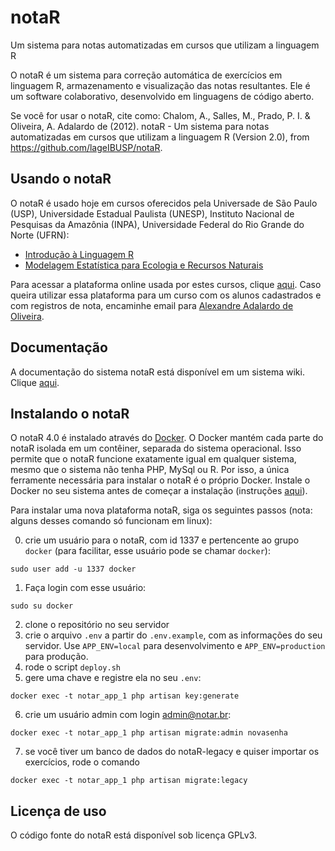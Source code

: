 # notaR
Um sistema para notas automatizadas em cursos que utilizam a linguagem R

O notaR é um sistema para correção automática de exercícios em linguagem R, armazenamento e 
visualização das notas resultantes. Ele é um software colaborativo, desenvolvido em linguagens de código aberto.

Se você for usar o notaR, cite como:
Chalom, A., Salles, M., Prado, P. I. & Oliveira, A. Adalardo de (2012). notaR - Um sistema para notas automatizadas em cursos que utilizam a linguagem R (Version 2.0), from https://github.com/lageIBUSP/notaR.

## Usando o notaR

O notaR é usado hoje em cursos oferecidos pela Universade de São Paulo (USP), Universidade Estadual Paulista (UNESP),
Instituto Nacional de Pesquisas da Amazônia (INPA), Universidade Federal do Rio Grande do Norte (UFRN):
* [Introdução à Linguagem R](http://www.ecologia.ib.usp.br/bie5782/doku.php)
* [Modelagem Estatística para Ecologia e Recursos Naturais](http://cmq.esalq.usp.br/BIE5781/doku.php)

Para acessar a plataforma online usada por estes cursos, clique [aqui](http://notar.ib.usp.br/).
Caso queira utilizar essa plataforma para um curso com os alunos cadastrados e com registros de nota, encaminhe email para <a href= "mailto:aleadalardo@gmail.com?subject=Cadastro notaR">Alexandre Adalardo de Oliveira</a>.

## Documentação

A documentação do sistema notaR está disponível em um sistema wiki. Clique [aqui](https://github.com/lageIBUSP/notaR/wiki).

## Instalando o notaR

O notaR 4.0 é instalado através do [Docker](https://www.docker.com/). O Docker mantém cada parte do notaR isolada em um contêiner, separada do sistema operacional. Isso permite que o notaR funcione exatamente igual em qualquer sistema, mesmo que o sistema não tenha PHP, MySql ou R. Por isso, a única ferramente necessária para instalar o notaR é o próprio Docker. Instale o Docker no seu sistema antes de começar a instalação (instruções [aqui](https://docs.docker.com/get-docker/)).

Para instalar uma nova plataforma notaR, siga os seguintes passos (nota: alguns desses comando só funcionam em linux):

0. crie um usuário para o notaR, com id 1337 e pertencente ao grupo `docker` (para facilitar, esse usuário pode se chamar `docker`):
```
sudo user add -u 1337 docker
```
1. Faça login com esse usuário:
```
sudo su docker
```
2. clone o repositório no seu servidor
3. crie o arquivo ```.env``` a partir do ```.env.example```, com as informações do seu servidor. Use ```APP_ENV=local``` para desenvolvimento e ```APP_ENV=production``` para produção. 
4. rode o script ```deploy.sh```
5. gere uma chave e registre ela no seu ```.env```:
```
docker exec -t notar_app_1 php artisan key:generate
```
6. crie um usuário admin com login admin@notar.br:
```
docker exec -t notar_app_1 php artisan migrate:admin novasenha
``` 
7. se você tiver um banco de dados do notaR-legacy e quiser importar os exercícios, rode o comando
```
docker exec -t notar_app_1 php artisan migrate:legacy
```

## Licença de uso
O código fonte do notaR está disponível sob licença GPLv3.

